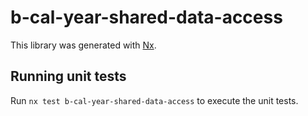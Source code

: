 # b-cal-year-shared-data-access

This library was generated with [Nx](https://nx.dev).

## Running unit tests

Run `nx test b-cal-year-shared-data-access` to execute the unit tests.
